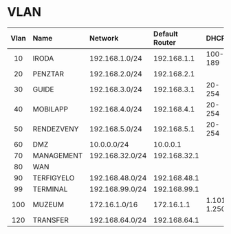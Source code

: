 # VLAN

|Vlan|Name|Network|Default Router|DHCP|DHCP Server|DNS1|DNS2|
|:---:|:---|:---|:---|:---|:---|:---|:---|
|10|IRODA|192.168.1.0/24|192.168.1.1|100-189|192.168.1.198 (locafs)|192.168.1.198 (locafs)|172.16.0.52 (newlenin)|
|20|PENZTAR|192.168.2.0/24|192.168.2.1|
|30|GUIDE|192.168.3.0/24|192.168.3.1|20-254|192.168.8.1 (locafs)|
|40|MOBILAPP|192.168.4.0/24|192.168.4.1|20-254|192.168.16.1 (tűzfal)|192.168.16.1 (tűzfal)|
|50|RENDEZVENY|192.168.5.0/24|192.168.5.1|20-254|192.168.24.1 (tűzfal)|192.168.24.1 (tűzfal)|
|60|DMZ|10.0.0.0/24|10.0.0.1|
|70|MANAGEMENT|192.168.32.0/24|192.168.32.1|
|80|WAN|
|90|TERFIGYELO|192.168.48.0/24|192.168.48.1|
|99|TERMINAL|192.168.99.0/24|192.168.99.1|
|100|MUZEUM|172.16.1.0/16|172.16.1.1|1.101-1.250|172.16.0.52 (newlenin)|172.16.0.52 (newlenin)|
|120|TRANSFER|192.168.64.0/24|192.168.64.1|
